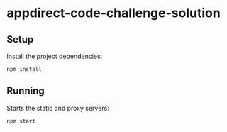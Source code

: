 # appdirect-code-challenge-solution

## Setup

Install the project dependencies:

`npm install`

## Running

Starts the static and proxy servers:

`npm start`
